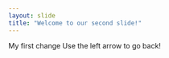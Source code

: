 ```yaml
---
layout: slide
title: "Welcome to our second slide!"
---
```

My first change
Use the left arrow to go back!

